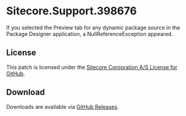 # Sitecore.Support.398676
If you selected the Preview tab for any dynamic package source in the Package Designer application, a NullReferenceException appeared.

## License  
This patch is licensed under the [Sitecore Corporation A/S License for GitHub](https://github.com/sitecoresupport/Sitecore.Support.398676/blob/master/LICENSE).  

## Download  
Downloads are available via [GitHub Releases](https://github.com/sitecoresupport/Sitecore.Support.398676/releases).  
